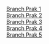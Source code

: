 [Branch Prak 1](https://github.com/Shevabey/prak_pmppl/tree/prak_1) <br/>
[Branch Prak 2](https://github.com/Shevabey/prak_pmppl/tree/prak_2) <br/>
[Branch Prak 3](https://github.com/Shevabey/prak_pmppl/tree/prak_3) <br/>
[Branch Prak 4](https://github.com/Shevabey/prak_pmppl/tree/prak_4) <br/>
[Branch Prak 5](https://github.com/Shevabey/prak_pmppl/tree/prak_5) <br/>
